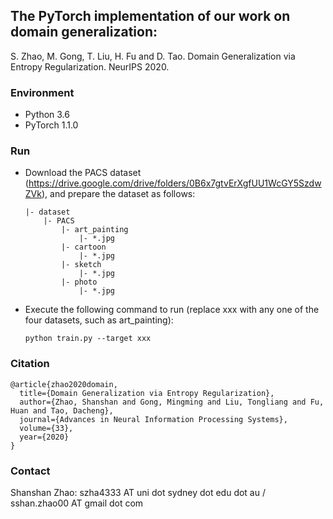 ## The PyTorch implementation of our work on domain generalization: 

S. Zhao, M. Gong, T. Liu, H. Fu and D. Tao. Domain Generalization via Entropy Regularization. NeurIPS 2020. 

### Environment
* Python 3.6
* PyTorch 1.1.0

### Run

* Download the PACS dataset (https://drive.google.com/drive/folders/0B6x7gtvErXgfUU1WcGY5SzdwZVk), and prepare the dataset as follows:
    ```
    |- dataset
        |- PACS
            |- art_painting
                |- *.jpg
            |- cartoon
                |- *.jpg
            |- sketch
                |- *.jpg
            |- photo
                |- *.jpg
    ```
* Execute the following command to run (replace xxx with any one of the four datasets, such as art_painting):

    ```
    python train.py --target xxx
    ````
### Citation
```
@article{zhao2020domain,
  title={Domain Generalization via Entropy Regularization},
  author={Zhao, Shanshan and Gong, Mingming and Liu, Tongliang and Fu, Huan and Tao, Dacheng},
  journal={Advances in Neural Information Processing Systems},
  volume={33},
  year={2020}
}
```
### Contact

Shanshan Zhao: szha4333 AT uni dot sydney dot edu dot au / sshan.zhao00 AT gmail dot com

